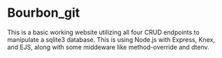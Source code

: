# Bourbon_git

This is a basic working website utilizing all four CRUD endpoints to manipulate a sqlite3 database. This is using Node.js with Express, Knex, and EJS, along with some middeware like method-override and dtenv. 

